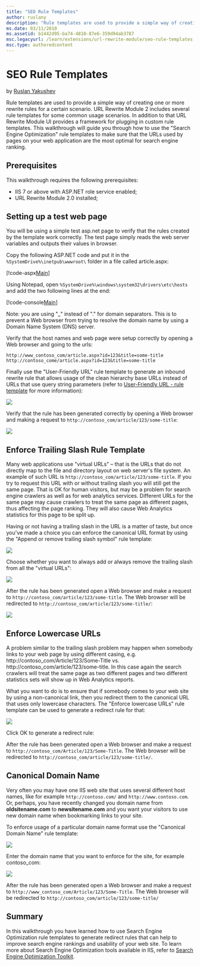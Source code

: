 ```yaml
---
title: "SEO Rule Templates"
author: ruslany
description: "Rule templates are used to provide a simple way of creating one or more rewrite rules for a certain scenario. URL Rewrite Module 2 includes several rule temp..."
ms.date: 03/11/2010
ms.assetid: b1442d95-ba74-4810-87e6-359d94ab3787
msc.legacyurl: /learn/extensions/url-rewrite-module/seo-rule-templates
msc.type: authoredcontent
---
```

SEO Rule Templates
====================
by [Ruslan Yakushev](https://github.com/ruslany)

Rule templates are used to provide a simple way of creating one or more rewrite rules for a certain scenario. URL Rewrite Module 2 includes several rule templates for some common usage scenarios. In addition to that URL Rewrite Module UI provides a framework for plugging in custom rule templates. This walkthrough will guide you through how to use the "Search Engine Optimization" rule templates to make sure that the URLs used by pages on your web application are the most optimal for search engine ranking.

## Prerequisites

This walkthrough requires the following prerequisites:

- IIS 7 or above with ASP.NET role service enabled;
- URL Rewrite Module 2.0 installed;

## Setting up a test web page

You will be using a simple test asp.net page to verify that the rules created by the template work correctly. The test page simply reads the web server variables and outputs their values in browser.

Copy the following ASP.NET code and put it in the `%SystemDrive%\inetpub\wwwroot\` folder in a file called article.aspx:

[!code-aspx[Main](seo-rule-templates/samples/sample1.aspx)]

Using Notepad, open `%SystemDrive%\windows\system32\drivers\etc\hosts` and add the two following lines at the end:

[!code-console[Main](seo-rule-templates/samples/sample2.cmd)]

Note: you are using "\_" instead of "." for domain separators. This is to prevent a Web browser from trying to resolve the domain name by using a Domain Name System (DNS) server.

Verify that the host names and web page were setup correctly by opening a Web browser and going to the urls:

`http://www_contoso_com/article.aspx?id=123&title=some-title`  
`http://contoso_come/article.aspx?id=123&title=some-title`

Finally use the "User-Friendly URL" rule template to generate an inbound rewrite rule that allows usage of the clean hierarchy base URLs instead of URLs that use query string parameters (refer to [User-Friendly URL - rule template](user-friendly-url-rule-template.md) for more information):

[![](seo-rule-templates/_static/image5.png)](seo-rule-templates/_static/image4.png)

Verify that the rule has been generated correctly by opening a Web browser and making a request to `http://contoso_com/article/123/some-title`:

[![](seo-rule-templates/_static/image7.png)](seo-rule-templates/_static/image6.png)

## Enforce Trailing Slash Rule Template

Many web applications use "virtual URLs" – that is the URLs that do not directly map to the file and directory layout on web server's file system. An example of such URL is `http://contoso_com/article/123/some-title`. If you try to request this URL with or without trailing slash you will still get the same page. That is OK for human visitors, but may be a problem for search engine crawlers as well as for web analytics services. Different URLs for the same page may cause crawlers to treat the same page as different pages, thus affecting the page ranking. They will also cause Web Analytics statistics for this page to be split up.

Having or not having a trailing slash in the URL is a matter of taste, but once you've made a choice you can enforce the canonical URL format by using the "Append or remove trailing slash symbol" rule template:

[![](seo-rule-templates/_static/image9.png)](seo-rule-templates/_static/image8.png)

Choose whether you want to always add or always remove the trailing slash from all the "virtual URLs":

[![](seo-rule-templates/_static/image11.png)](seo-rule-templates/_static/image10.png)

After the rule has been generated open a Web browser and make a request to `http://contoso_com/article/123/some-title`. The Web browser will be redirected to `http://contoso_com/article/123/some-title/`:

[![](seo-rule-templates/_static/image13.png)](seo-rule-templates/_static/image12.png)

## Enforce Lowercase URLs

A problem similar to the trailing slash problem may happen when somebody links to your web page by using different casing, e.g. http://contoso\_com/Article/123/Some-Title vs. http://contoso\_com/article/123/some-title. In this case again the search crawlers will treat the same page as two different pages and two different statistics sets will show up in Web Analytics reports.

What you want to do is to ensure that if somebody comes to your web site by using a non-canonical link, then you redirect them to the canonical URL that uses only lowercase characters. The "Enforce lowercase URLs" rule template can be used to generate a redirect rule for that:

[![](seo-rule-templates/_static/image15.png)](seo-rule-templates/_static/image14.png)

Click OK to generate a redirect rule:

After the rule has been generated open a Web browser and make a request to `http://contoso_com/Article/123/Some-Title`. The Web browser will be redirected to `http://contoso_com/article/123/some-title/`.

## Canonical Domain Name

Very often you may have one IIS web site that uses several different host names, like for example `http://contoso.com/` and `http://www.contoso.com`. Or, perhaps, you have recently changed you domain name from **oldsitename.com** to **newsitename.com** and you want your visitors to use new domain name when bookmarking links to your site.

To enforce usage of a particular domain name format use the "Canonical Domain Name" rule template:

[![](seo-rule-templates/_static/image18.png)](seo-rule-templates/_static/image17.png)

Enter the domain name that you want to enforce for the site, for example contoso\_com:

![](seo-rule-templates/_static/image19.png)

After the rule has been generated open a Web browser and make a request to `http://www_contoso_com/Article/123/Some-Title`. The Web browser will be redirected to `http://contoso_com/article/123/some-title/`

## Summary

In this walkthrough you have learned how to use Search Engine Optimization rule templates to generate redirect rules that can help to improve search engine rankings and usability of your web site. To learn more about Search Engine Optimization tools available in IIS, refer to [Search Engine Optimization Toolkit](https://www.iis.net/downloads/microsoft/search-engine-optimization-toolkit).

